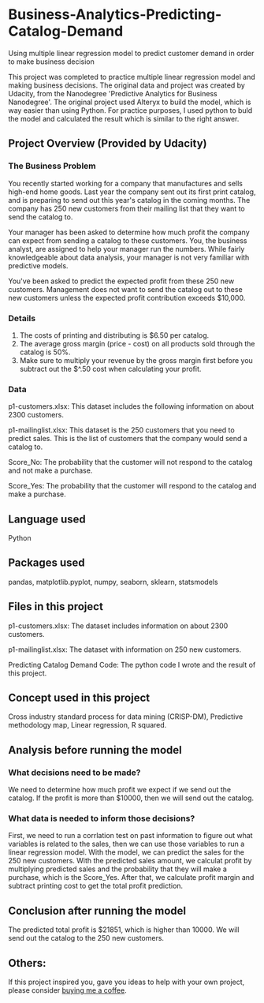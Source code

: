 # Business-Analytics-Predicting-Catalog-Demand
Using multiple linear regression model to predict customer demand in order to make business decision

This project was completed to practice multiple linear regression model and making business decisions. The original data and project was created by Udacity, from the Nanodegree 'Predictive Analytics for Business Nanodegree'. The original project used Alteryx to build the model, which is way easier than using Python. For practice purposes, I used python to buld the model and calculated the result which is similar to the right answer.

## Project Overview (Provided by Udacity)
### The Business Problem
You recently started working for a company that manufactures and sells high-end home goods. Last year the company sent out its first print catalog, and is preparing to send out this year's catalog in the coming months. The company has 250 new customers from their mailing list that they want to send the catalog to. 

Your manager has been asked to determine how much profit the company can expect from sending a catalog to these customers. You, the business analyst, are assigned to help your manager run the numbers. While fairly knowledgeable about data analysis, your manager is not very familiar with predictive models.

You've been asked to predict the expected profit from these 250 new customers. Management does not want to send the catalog out to these new customers unless the expected profit contribution exceeds $10,000.

### Details
1. The costs of printing and distributing is $6.50 per catalog.
2. The average gross margin (price - cost) on all products sold through the catalog is 50%.
3. Make sure to multiply your revenue by the gross margin first before you subtract out the $^.50 cost when calculating your profit.

### Data
p1-customers.xlsx: This dataset includes the following information on about 2300 customers.

p1-mailinglist.xlsx: This dataset is the 250 customers that you need to predict sales. This is the list of customers that the company would send a catalog to.

Score_No: The probability that the customer will not respond to the catalog and not make a purchase.

Score_Yes: The probability that the customer will respond to the catalog and make a purchase.

## Language used
Python

## Packages used
pandas, matplotlib.pyplot, numpy, seaborn, sklearn, statsmodels

## Files in this project
p1-customers.xlsx: The dataset includes information on about 2300 customers.

p1-mailinglist.xlsx: The dataset with information on 250 new customers.

Predicting Catalog Demand Code: The python code I wrote and the result of this project.

## Concept used in this project
Cross industry standard process for data mining (CRISP-DM), Predictive methodology map, Linear regression, R squared.

## Analysis before running the model
### What decisions need to be made?
We need to determine how much profit we expect if we send out the catalog. If the profit is more than $10000, then we will send out the catalog.

### What data is needed to inform those decisions?
First, we need to run a corrlation test on past information to figure out what variables is related to the sales, then we can use those variables to run a linear regression model. With the model, we can predict the sales for the 250 new customers. With the predicted sales amount, we calculat profit by multiplying predicted sales and the probability that they will make a purchase, which is the Score_Yes. After that, we calculate profit margin and subtract printing cost to get the total profit prediction.

## Conclusion after running the model
The predicted total profit is $21851, which is higher than 10000. We will send out the catalog to the 250 new customers.

## Others:
If this project inspired you, gave you ideas to help with your own project, please consider [buying me a coffee](https://www.buymeacoffee.com/emmaxsui8).
